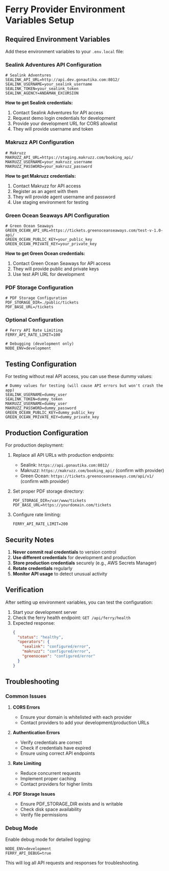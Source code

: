# Ferry Provider Environment Variables Setup

## Required Environment Variables

Add these environment variables to your `.env.local` file:

### Sealink Adventures API Configuration

```env
# Sealink Adventures
SEALINK_API_URL=http://api.dev.gonautika.com:8012/
SEALINK_USERNAME=your_sealink_username
SEALINK_TOKEN=your_sealink_token
SEALINK_AGENCY=ANDAMAN_EXCURSION
```

**How to get Sealink credentials:**

1. Contact Sealink Adventures for API access
2. Request demo login credentials for development
3. Provide your development URL for CORS allowlist
4. They will provide username and token

### Makruzz API Configuration

```env
# Makruzz
MAKRUZZ_API_URL=https://staging.makruzz.com/booking_api/
MAKRUZZ_USERNAME=your_makruzz_username
MAKRUZZ_PASSWORD=your_makruzz_password
```

**How to get Makruzz credentials:**

1. Contact Makruzz for API access
2. Register as an agent with them
3. They will provide agent username and password
4. Use staging environment for testing

### Green Ocean Seaways API Configuration

```env
# Green Ocean Seaways
GREEN_OCEAN_API_URL=https://tickets.greenoceanseaways.com/test-v-1.0-api/
GREEN_OCEAN_PUBLIC_KEY=your_public_key
GREEN_OCEAN_PRIVATE_KEY=your_private_key
```

**How to get Green Ocean credentials:**

1. Contact Green Ocean Seaways for API access
2. They will provide public and private keys
3. Use test API URL for development

### PDF Storage Configuration

```env
# PDF Storage Configuration
PDF_STORAGE_DIR=./public/tickets
PDF_BASE_URL=/tickets
```

### Optional Configuration

```env
# Ferry API Rate Limiting
FERRY_API_RATE_LIMIT=100

# Debugging (development only)
NODE_ENV=development
```

## Testing Configuration

For testing without real API access, you can use these dummy values:

```env
# Dummy values for testing (will cause API errors but won't crash the app)
SEALINK_USERNAME=dummy_user
SEALINK_TOKEN=dummy_token
MAKRUZZ_USERNAME=dummy_user
MAKRUZZ_PASSWORD=dummy_password
GREEN_OCEAN_PUBLIC_KEY=dummy_public_key
GREEN_OCEAN_PRIVATE_KEY=dummy_private_key
```

## Production Configuration

For production deployment:

1. Replace all API URLs with production endpoints:

   - Sealink: `https://api.gonautika.com:8012/`
   - Makruzz: `https://makruzz.com/booking_api/` (confirm with provider)
   - Green Ocean: `https://tickets.greenoceanseaways.com/api/v1/` (confirm with provider)

2. Set proper PDF storage directory:

   ```env
   PDF_STORAGE_DIR=/var/www/tickets
   PDF_BASE_URL=https://yourdomain.com/tickets
   ```

3. Configure rate limiting:
   ```env
   FERRY_API_RATE_LIMIT=200
   ```

## Security Notes

1. **Never commit real credentials** to version control
2. **Use different credentials** for development and production
3. **Store production credentials** securely (e.g., AWS Secrets Manager)
4. **Rotate credentials** regularly
5. **Monitor API usage** to detect unusual activity

## Verification

After setting up environment variables, you can test the configuration:

1. Start your development server
2. Check the ferry health endpoint: `GET /api/ferry/health`
3. Expected response:
   ```json
   {
     "status": "healthy",
     "operators": {
       "sealink": "configured/error",
       "makruzz": "configured/error",
       "greenocean": "configured/error"
     }
   }
   ```

## Troubleshooting

### Common Issues

1. **CORS Errors**

   - Ensure your domain is whitelisted with each provider
   - Contact providers to add your development/production URLs

2. **Authentication Errors**

   - Verify credentials are correct
   - Check if credentials have expired
   - Ensure using correct API endpoints

3. **Rate Limiting**

   - Reduce concurrent requests
   - Implement proper caching
   - Contact providers for higher limits

4. **PDF Storage Issues**
   - Ensure PDF_STORAGE_DIR exists and is writable
   - Check disk space availability
   - Verify file permissions

### Debug Mode

Enable debug mode for detailed logging:

```env
NODE_ENV=development
FERRY_API_DEBUG=true
```

This will log all API requests and responses for troubleshooting.
